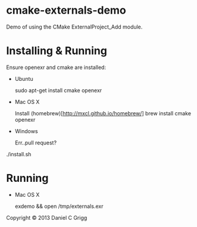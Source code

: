 # cmake-externals-demo

Demo of using the CMake ExternalProject\_Add module.

# Installing & Running

Ensure openexr and cmake are installed:

+ Ubuntu 

  sudo apt-get install cmake openexr

+ Mac OS X

  Install (homebrew)[http://mxcl.github.io/homebrew/]
  brew install cmake openexr

+ Windows

  Err..pull request?


./install.sh

# Running 

+ Mac OS X

  exdemo && open /tmp/externals.exr


Copyright &copy; 2013 Daniel C Grigg
